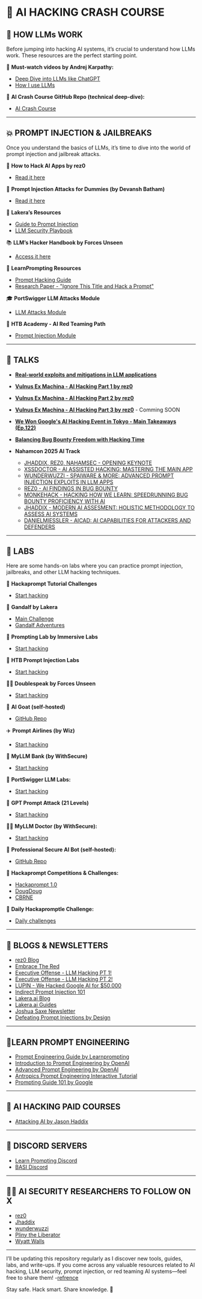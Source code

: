 
# 🧠 AI HACKING CRASH COURSE


## 🚀 HOW LLMs WORK

Before jumping into hacking AI systems, it’s crucial to understand how LLMs work. These resources are the perfect starting point.

🎥 **Must-watch videos by Andrej Karpathy:**
- [Deep Dive into LLMs like ChatGPT](https://www.youtube.com/watch?v=7xTGNNLPyMI)
- [How I use LLMs](https://www.youtube.com/watch?v=EWvNQjAaOHw)

📘 **AI Crash Course GitHub Repo (technical deep-dive):**
- [AI Crash Course](https://github.com/henrythe9th/ai-crash-course)

---

## 💥 PROMPT INJECTION & JAILBREAKS

Once you understand the basics of LLMs, it’s time to dive into the world of prompt injection and jailbreak attacks.

📄 **How to Hack AI Apps by rez0**
- [Read it here](https://josephthacker.com/hacking/2025/02/25/how-to-hack-ai-apps.html)

🧠 **Prompt Injection Attacks for Dummies (by Devansh Batham)**
- [Read it here](https://devanshbatham.hashnode.dev/prompt-injection-attacks-for-dummies)

🧩 **Lakera’s Resources**
- [Guide to Prompt Injection](https://www.lakera.ai/blog/guide-to-prompt-injection)
- [LLM Security Playbook](https://www.lakera.ai/ai-security-guides/llm-security-playbook)

📚 **LLM’s Hacker Handbook by Forces Unseen**
- [Access it here](https://doublespeak.chat/#/handbook)

📘 **LearnPrompting Resources**
- [Prompt Hacking Guide](https://learnprompting.org/docs/prompt_hacking/introduction)
- [Research Paper - "Ignore This Title and Hack a Prompt"](https://arxiv.org/pdf/2311.16119)

🎓 **PortSwigger LLM Attacks Module**
- [LLM Attacks Module](https://portswigger.net/web-security/llm-attacks)

🧪 **HTB Academy - AI Red Teaming Path**
- [Prompt Injection Module](https://academy.hackthebox.com/module/details/297)

---

## 🎤 TALKS

- [**Real-world exploits and mitigations in LLM applications**](https://www.youtube.com/watch?v=qyTSOSDEC5M&t=1s)

- [**Vulnus Ex Machina - AI Hacking Part 1 by rez0**](https://www.youtube.com/watch?v=_0tOgk8Xbiw)

- [**Vulnus Ex Machina - AI Hacking Part 2 by rez0**](https://www.youtube.com/watch?v=krEzRUG8eWo&t=2s)

- [**Vulnus Ex Machina - AI Hacking Part 3 by rez0**]() - Comming SOON

- [**We Won Google's AI Hacking Event in Tokyo - Main Takeaways (Ep.122)**](https://www.youtube.com/watch?v=T0N-H6B9r5g&t=1s)

- [**Balancing Bug Bounty Freedom with Hacking Time**](https://www.youtube.com/watch?v=EzzQWffMTNk)

- **Nahamcon 2025 AI Track**
    - [JHADDIX, REZ0, NAHAMSEC - OPENING KEYNOTE](https://www.youtube.com/watch?v=jT4RVAASPIs)
    - [XSSDOCTOR - AI ASSISTED HACKING: MASTERING THE MAIN APP]()
    - [WUNDERWUZZI - SPAIWARE & MORE: ADVANCED PROMPT INJECTION EXPLOITS IN LLM APPS]()
    - [REZ0 - AI FINDINGS IN BUG BOUNTY]()
    - [MONKEHACK - HACKING HOW WE LEARN: SPEEDRUNNING BUG BOUNTY PROFICIENCY WITH AI]()
    - [JHADDIX - MODERN AI ASSESMENT: HOLISTIC METHODOLOGY TO ASSESS AI SYSTEMS]()
    - [DANIELMIESSLER - AICAD: AI CAPABILITIES FOR ATTACKERS AND DEFENDERS]()

---

## 🧪 LABS

Here are some hands-on labs where you can practice prompt injection, jailbreaks, and other LLM hacking techniques.

🧠 **Hackaprompt Tutorial Challenges**
- [Start hacking](https://www.hackaprompt.com/tutorial_competition)

🧙 **Gandalf by Lakera**
- [Main Challenge](https://gandalf.lakera.ai/baseline)
- [Gandalf Adventures](https://gandalf.lakera.ai/adventure-1)

🔐 **Prompting Lab by Immersive Labs**
- [Start hacking](https://prompting.ai.immersivelabs.com/)

🧪 **HTB Prompt Injection Labs**
- [Start hacking](https://academy.hackthebox.com/module/details/297)

🧞‍♂️ **Doublespeak by Forces Unseen**
- [Start hacking](https://doublespeak.chat/#/)

🐐 **AI Goat (self-hosted)**
- [GitHub Repo](https://github.com/dhammon/ai-goat)

✈️ **Prompt Airlines (by Wiz)**
- [Start hacking](https://promptairlines.com/)

🏦 **MyLLM Bank (by WithSecure)**
- [Start hacking](https://myllmbank.com/)

🧠 **PortSwigger LLM Labs:**
- [Start hacking](https://portswigger.net/web-security/llm-attacks)

🧩 **GPT Prompt Attack (21 Levels)**
- [Start hacking](https://gpa.43z.one/)

🧑‍⚕️ **MyLLM Doctor (by WithSecure):**
- [Start hacking](https://myllmdoc.com/)

🤖 **Professional Secure AI Bot (self-hosted):**
- [GitHub Repo](https://github.com/NSIDE-ATTACK-LOGIC/Professional-Secure-AI-Bot)

🏁 **Hackaprompt Competitions & Challenges:**
- [Hackaprompt 1.0](https://www.hackaprompt.com/hackaprompt_1.0_competition)
- [DougDoug](https://www.hackaprompt.com/dougdoug)
- [CBRNE](https://www.hackaprompt.com/cbrne)

🧠 **Daily Hackapromptle Challenge:**
- [Daily challenges](https://www.hackaprompt.com/hackapromptle)

---

## 📰 BLOGS & NEWSLETTERS

- [rez0 Blog](https://josephthacker.com/)
- [Embrace The Red](https://embracethered.com/blog/)
- [Executive Offense - LLM Hacking PT 1!](https://executiveoffense.beehiiv.com/p/executive-offense-issue-10-start-hacking-llms)
- [Executive Offense - LLM Hacking PT 2!](https://executiveoffense.beehiiv.com/p/executive-offense-llm-hacking-pt-2)
- [LUPIN - We Hacked Google AI for $50,000](https://www.landh.tech/blog/20240304-google-hack-50000/)
- [Indirect Prompt Injection 101](https://x.com/lefthanddraft/status/1920546798893998402)
- [Lakera.ai Blog](https://www.lakera.ai/blog)
- [Lakera.ai Guides](https://www.lakera.ai/ai-security-guides)
- [Joshua Saxe Newsletter](https://joshuasaxe181906.substack.com/profile/posts)
- [Defeating Prompt Injections by Design](https://arxiv.org/pdf/2503.18813)

---

## 👷LEARN PROMPT ENGINEERING

- [Prompt Engineering Guide by Learnprompting](https://learnprompting.org/docs/introduction)
- [Introduction to Prompt Engineering by OpenAI](https://academy.openai.com/public/videos/introduction-to-prompt-engineering-2025-02-13)
- [Advanced Prompt Engineering by OpenAI](https://academy.openai.com/public/videos/advanced-prompt-engineering-2025-02-13)
- [Antropics Prompt Engineering Interactive Tutorial](https://docs.google.com/spreadsheets/d/19jzLgRruG9kjUQNKtCg1ZjdD6l6weA6qRXG5zLIAhC8/edit?gid=150872633#gid=150872633)
- [Prompting Guide 101 by Google](https://services.google.com/fh/files/misc/gemini-for-google-workspace-prompting-guide-101.pdf)

---

## 💸 AI HACKING PAID COURSES

- [Attacking AI by Jason Haddix](https://www.arcanum-sec.com/training/attacking-ai)

---

## 💬 DISCORD SERVERS

- [Learn Prompting Discord](https://discord.gg/xHYbueWV)
- [BASI Discord](https://discord.gg/basi)

---

## 👨‍🔬 AI SECURITY RESEARCHERS TO FOLLOW ON X

- [rez0](https://x.com/rez0__)
- [Jhaddix](https://x.com/Jhaddix)
- [wunderwuzzi](https://x.com/wunderwuzzi23)
- [Pliny the Liberator](https://x.com/elder_plinius)
- [Wyatt Walls](https://x.com/lefthanddraft)

---

I’ll be updating this repository regularly as I discover new tools, guides, labs, and write-ups.
If you come across any valuable resources related to AI hacking, LLM security, prompt injection, or red teaming AI systems—feel free to share them!
-[refrence](https://github.com/asmirkonjevic1/AI-Hacking-Crash-Course)


Stay safe. Hack smart. Share knowledge. 🔐
